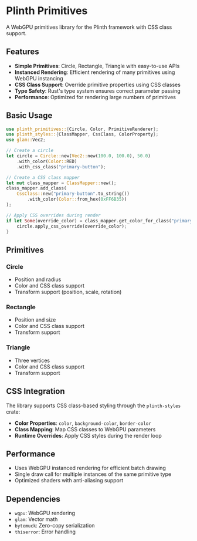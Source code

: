 # Plinth Primitives

A WebGPU primitives library for the Plinth framework with CSS class support.

## Features

- **Simple Primitives**: Circle, Rectangle, Triangle with easy-to-use APIs
- **Instanced Rendering**: Efficient rendering of many primitives using WebGPU instancing
- **CSS Class Support**: Override primitive properties using CSS classes
- **Type Safety**: Rust's type system ensures correct parameter passing
- **Performance**: Optimized for rendering large numbers of primitives

## Basic Usage

```rust
use plinth_primitives::{Circle, Color, PrimitiveRenderer};
use plinth_styles::{ClassMapper, CssClass, ColorProperty};
use glam::Vec2;

// Create a circle
let circle = Circle::new(Vec2::new(100.0, 100.0), 50.0)
    .with_color(Color::RED)
    .with_css_class("primary-button");

// Create a CSS class mapper
let mut class_mapper = ClassMapper::new();
class_mapper.add_class(
    CssClass::new("primary-button".to_string())
        .with_color(Color::from_hex(0xFF6B35))
);

// Apply CSS overrides during render
if let Some(override_color) = class_mapper.get_color_for_class("primary-button", ColorProperty::Color) {
    circle.apply_css_override(override_color);
}
```

## Primitives

### Circle
- Position and radius
- Color and CSS class support
- Transform support (position, scale, rotation)

### Rectangle
- Position and size
- Color and CSS class support
- Transform support

### Triangle
- Three vertices
- Color and CSS class support
- Transform support

## CSS Integration

The library supports CSS class-based styling through the `plinth-styles` crate:

- **Color Properties**: `color`, `background-color`, `border-color`
- **Class Mapping**: Map CSS classes to WebGPU parameters
- **Runtime Overrides**: Apply CSS styles during the render loop

## Performance

- Uses WebGPU instanced rendering for efficient batch drawing
- Single draw call for multiple instances of the same primitive type
- Optimized shaders with anti-aliasing support

## Dependencies

- `wgpu`: WebGPU rendering
- `glam`: Vector math
- `bytemuck`: Zero-copy serialization
- `thiserror`: Error handling
